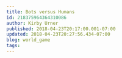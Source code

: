 ```yaml
---
title: Bots versus Humans
id: 218375964364310086
author: Kirby Urner
published: 2018-04-23T20:17:00.001-07:00
updated: 2018-04-23T20:27:56.434-07:00
blog: world_game
tags: 
---
```


